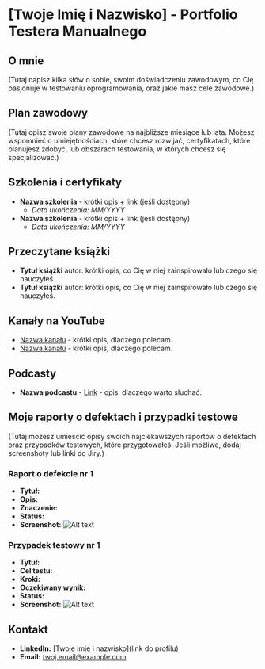 # [Twoje Imię i Nazwisko] - Portfolio Testera Manualnego

## O mnie
(Tutaj napisz kilka słów o sobie, swoim doświadczeniu zawodowym, co Cię pasjonuje w testowaniu oprogramowania, oraz jakie masz cele zawodowe.)

## Plan zawodowy
(Tutaj opisz swoje plany zawodowe na najbliższe miesiące lub lata. Możesz wspomnieć o umiejętnościach, które chcesz rozwijać, certyfikatach, które planujesz zdobyć, lub obszarach testowania, w których chcesz się specjalizować.)

## Szkolenia i certyfikaty
- **Nazwa szkolenia** - krótki opis + link (jeśli dostępny)
  - *Data ukończenia: MM/YYYY*
- **Nazwa szkolenia** - krótki opis + link (jeśli dostępny)
  - *Data ukończenia: MM/YYYY*

## Przeczytane książki
- **Tytuł książki** autor: krótki opis, co Cię w niej zainspirowało lub czego się nauczyłeś.
- **Tytuł książki** autor: krótki opis, co Cię w niej zainspirowało lub czego się nauczyłeś.

## Kanały na YouTube
- [Nazwa kanału](link) - krótki opis, dlaczego polecam.
- [Nazwa kanału](link) - krótki opis, dlaczego polecam.

## Podcasty
- **Nazwa podcastu** - [Link](url) - opis, dlaczego warto słuchać.

## Moje raporty o defektach i przypadki testowe
(Tutaj możesz umieścić opisy swoich najciekawszych raportów o defektach oraz przypadków testowych, które przygotowałeś. Jeśli możliwe, dodaj screenshoty lub linki do Jiry.)

### Raport o defekcie nr 1
- **Tytuł:** 
- **Opis:**
- **Znaczenie:**
- **Status:**
- **Screenshot:** ![Alt text](link_do_screenshotu.jpg)

### Przypadek testowy nr 1
- **Tytuł:** 
- **Cel testu:**
- **Kroki:**
- **Oczekiwany wynik:**
- **Status:** 
- **Screenshot:** ![Alt text](link_do_screenshotu.jpg)

## Kontakt
- **LinkedIn:** [Twoje imię i nazwisko](link do profilu)
- **Email:** twoj.email@example.com
